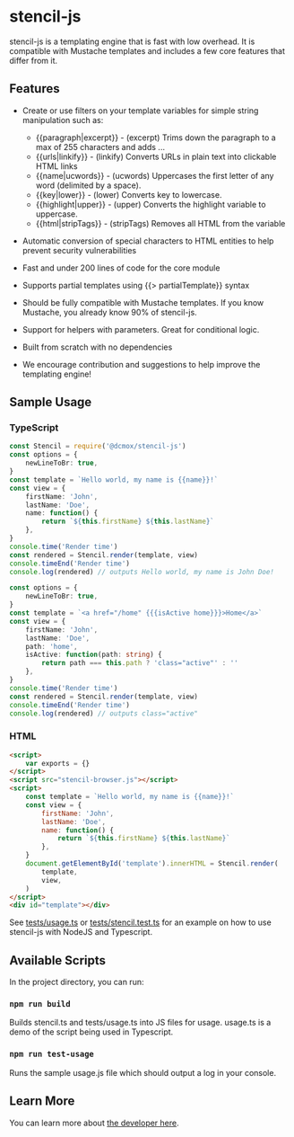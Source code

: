 # stencil-js

stencil-js is a templating engine that is fast with low overhead. It is compatible with Mustache templates and includes a few core features that differ from it.

## Features

-   Create or use filters on your template variables for simple string manipulation such as:

    -   {{paragraph|excerpt}} - (excerpt) Trims down the paragraph to a max of 255 characters and adds ...
    -   {{urls|linkify}} - (linkify) Converts URLs in plain text into clickable HTML links
    -   {{name|ucwords}} - (ucwords) Uppercases the first letter of any word (delimited by a space).
    -   {{key|lower}} - (lower) Converts key to lowercase.
    -   {{highlight|upper}} - (upper) Converts the highlight variable to uppercase.
    -   {{html|stripTags}} - (stripTags) Removes all HTML from the variable

-   Automatic conversion of special characters to HTML entities to help prevent security vulnerabilities

-   Fast and under 200 lines of code for the core module

-   Supports partial templates using {{> partialTemplate}} syntax

-   Should be fully compatible with Mustache templates. If you know Mustache, you already know 90% of stencil-js.

-   Support for helpers with parameters. Great for conditional logic.

-   Built from scratch with no dependencies

-   We encourage contribution and suggestions to help improve the templating engine!

## Sample Usage

### TypeScript

```typescript
const Stencil = require('@dcmox/stencil-js')
const options = {
	newLineToBr: true,
}
const template = `Hello world, my name is {{name}}!`
const view = {
	firstName: 'John',
	lastName: 'Doe',
	name: function() {
		return `${this.firstName} ${this.lastName}`
	},
}
console.time('Render time')
const rendered = Stencil.render(template, view)
console.timeEnd('Render time')
console.log(rendered) // outputs Hello world, my name is John Doe!
```

```typescript
const options = {
	newLineToBr: true,
}
const template = `<a href="/home" {{{isActive home}}}>Home</a>`
const view = {
	firstName: 'John',
	lastName: 'Doe',
	path: 'home',
	isActive: function(path: string) {
		return path === this.path ? 'class="active"' : ''
	},
}
console.time('Render time')
const rendered = Stencil.render(template, view)
console.timeEnd('Render time')
console.log(rendered) // outputs class="active"
```

### HTML

```html
<script>
	var exports = {}
</script>
<script src="stencil-browser.js"></script>
<script>
	const template = `Hello world, my name is {{name}}!`
	const view = {
		firstName: 'John',
		lastName: 'Doe',
		name: function() {
			return `${this.firstName} ${this.lastName}`
		},
	}
	document.getElementById('template').innerHTML = Stencil.render(
		template,
		view,
	)
</script>
<div id="template"></div>
```

See [tests/usage.ts](tests/usage.ts) or [tests/stencil.test.ts](tests/stencil.test.ts) for an example on how to use stencil-js with NodeJS and Typescript.

## Available Scripts

In the project directory, you can run:

### `npm run build`

Builds stencil.ts and tests/usage.ts into JS files for usage. usage.ts is a demo of the script being used in Typescript.

### `npm run test-usage`

Runs the sample usage.js file which should output a log in your console.

## Learn More

You can learn more about [the developer here](https://www.linkedin.com/in/daniel-moxon/).
